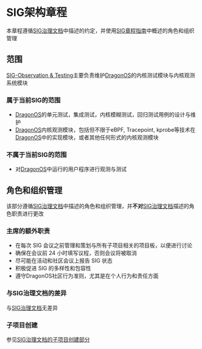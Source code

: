 # SIG架构章程

本章程遵循[SIG治理文档](https://community.dragonos.org/governance/sig-governance/)中描述的约定，并使用[SIG章程指南](https://community.dragonos.org/governance/sig-governance/sig-charter-guide.html)中概述的角色和组织管理

## 范围

[SIG-Observation & Testing](./README.md)主要负责维护[DragonOS](https://dragonos.org/)的内核测试模块与内核观测系统模块

### 属于当前SIG的范围

- [DragonOS](https://dragonos.org/)的单元测试，集成测试，内核模糊测试，回归测试用例的设计与维护
- [DragonOS](https://dragonos.org/)内核观测模块，包括但不限于eBPF, Tracepoint, kprobe等技术在[DragonOS](https://dragonos.org/)中的实现模块，或者其他任何形式的内核观测模块

### 不属于当前SIG的范围

- 对[DragonOS](https://dragonos.org/)中运行的用户程序进行观测与测试

## 角色和组织管理

该部分遵循[SIG治理文档](https://community.dragonos.org/governance/sig-governance/)中描述的角色和组织管理，并**不对**[SIG治理文档](https://community.dragonos.org/governance/sig-governance/)描述的角色职责进行更改

### 主席的额外职责

- 在每次 SIG 会议之前管理和策划与所有子项目相关的项目板，以便进行讨论
- 确保在会议前 24 小时填写议程，否则会议将被取消
- 尽可能在活动和社区会议上报告 SIG 状态
- 积极促进 SIG 的多样性和包容性
- 遵守DragonOS社区行为准则，尤其是在个人行为和责任方面

### 与SIG治理文档的差异

与[SIG治理文档](/governance/sig-governance/README.md)无差异

### 子项目创建

参见[SIG治理文档的子项目创建部分](/governance/sig-governance/README.md#子项目创建)
